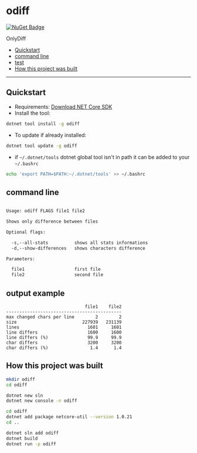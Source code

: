 # odiff

[![NuGet Badge](https://buildstats.info/nuget/odiff)](https://www.nuget.org/packages/odiff/)

OnlyDiff

- [Quickstart](#quickstart)
- [command line](#command-line)
- [test](#test)
- [How this project was built](#how-this-project-was-built)

<hr/>

## Quickstart

- Requirements: [Download NET Core SDK](https://dotnet.microsoft.com/download)
- Install the tool:

```sh
dotnet tool install -g odiff
```

- To update if already installed:

```sh
dotnet tool update -g odiff
```

- if `~/.dotnet/tools` dotnet global tool isn't in path it can be added to your `~/.bashrc`

```sh
echo 'export PATH=$PATH:~/.dotnet/tools' >> ~/.bashrc
```

## command line

```sh

Usage: odiff FLAGS file1 file2

Shows only difference between files

Optional flags:

  -s,--all-stats          shows all stats informations
  -d,--show-differences   shows characters difference

Parameters:

  file1                   first file
  file2                   second file

```

## output example

```
                              file1    file2
--------------------------------------------
max changed chars per line        2        2
size                         227939   231139
lines                          1601     1601
line differs                   1600     1600
line differs (%)               99.9     99.9
char differs                   3200     3200
char differs (%)                1.4      1.4
```

## How this project was built

```sh
mkdir odiff
cd odiff

dotnet new sln
dotnet new console -n odiff

cd odiff
dotnet add package netcore-util --version 1.0.21
cd ..

dotnet sln add odiff
dotnet build
dotnet run -p odiff
```
